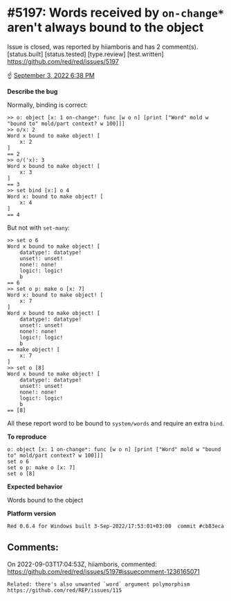 
#5197: Words received by `on-change*` aren't always bound to the object
================================================================================
Issue is closed, was reported by hiiamboris and has 2 comment(s).
[status.built] [status.tested] [type.review] [test.written]
<https://github.com/red/red/issues/5197>

:point_up: [September 3, 2022 6:38 PM](https://gitter.im/red/bugs?at=631374f7458f823ce0660146)

**Describe the bug**

Normally, binding is correct:
```
>> o: object [x: 1 on-change*: func [w o n] [print ["Word" mold w "bound to" mold/part context? w 100]]]
>> o/x: 2
Word x bound to make object! [
    x: 2
]
== 2
>> o/('x): 3
Word x bound to make object! [
    x: 3
]
== 3
>> set bind [x:] o 4
Word x: bound to make object! [
    x: 4
]
== 4
```
But not with `set-many`:
```
>> set o 6
Word x bound to make object! [
    datatype!: datatype!
    unset!: unset!
    none!: none!
    logic!: logic!
    b
== 6
>> set o p: make o [x: 7]
Word x: bound to make object! [
    x: 7
]
Word x bound to make object! [
    datatype!: datatype!
    unset!: unset!
    none!: none!
    logic!: logic!
    b
== make object! [
    x: 7
]
>> set o [8]
Word x bound to make object! [
    datatype!: datatype!
    unset!: unset!
    none!: none!
    logic!: logic!
    b
== [8]
```
All these report word to be bound to `system/words` and require an extra `bind`.

**To reproduce**
```
o: object [x: 1 on-change*: func [w o n] [print ["Word" mold w "bound to" mold/part context? w 100]]]
set o 6
set o p: make o [x: 7]
set o [8]
```

**Expected behavior**

Words bound to the object

**Platform version**
```
Red 0.6.4 for Windows built 3-Sep-2022/17:53:01+03:00  commit #cb83eca
```



Comments:
--------------------------------------------------------------------------------

On 2022-09-03T17:04:53Z, hiiamboris, commented:
<https://github.com/red/red/issues/5197#issuecomment-1236165071>

    Related: there's also unwanted `word` argument polymorphism https://github.com/red/REP/issues/115

